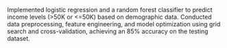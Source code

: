 Implemented logistic regression and a random forest classifier to predict income levels (>50K or <=50K) based on demographic data. Conducted data preprocessing, feature engineering, and model optimization using grid search and cross-validation, achieving an 85% accuracy on the testing dataset.
